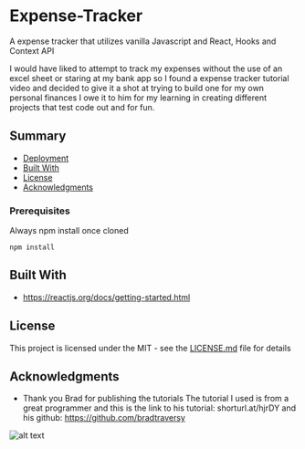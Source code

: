 # Expense-Tracker
A expense tracker that utilizes vanilla Javascript and React, Hooks and Context API 

I would have liked to attempt to track my expenses without the use of an excel sheet or staring at my bank app
so I found a expense tracker tutorial video and decided to give it a shot at trying to build one for my own personal finances
I owe it to him for my learning in creating different projects that test code out and for fun. 


## Summary

  - [Deployment](#deployment)
  - [Built With](#built-with)
  - [License](#license)
  - [Acknowledgments](#acknowledgments)


### Prerequisites

Always npm install once cloned

    npm install


## Built With

  - https://reactjs.org/docs/getting-started.html



## License

This project is licensed under the MIT - see the [LICENSE.md](LICENSE.md) file for
details

## Acknowledgments
- Thank you Brad for publishing the tutorials
 The tutorial I used is from a great programmer and this is the link to his tutorial: shorturl.at/hjrDY and his github: https://github.com/bradtraversy
 
![alt text](https://developerdiaz.dev/img/portfolio-02.jpg) 
